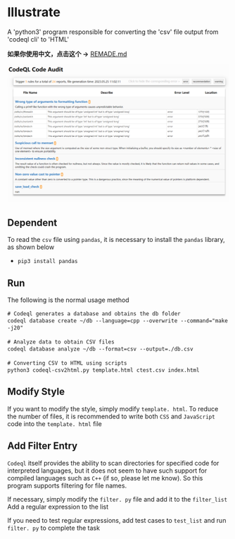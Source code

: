 # Illustrate

A 'python3' program responsible for converting the 'csv' file output from 'codeql cli' to 'HTML'

**如果你使用中文，点击这个 ->** [REMADE.md](../README.md)

![image-20230525112404600](img/image-20230525112404600.png)

## Dependent 

To read the `csv` file using `pandas`, it is necessary to install the `pandas` library, as shown below

+ `pip3 install pandas`

## Run

The following is the normal usage method

```shell
# Codeql generates a database and obtains the db folder
codeql database create ~/db --language=cpp --overwrite --command="make -j20"

# Analyze data to obtain CSV files
codeql database analyze ~/db --format=csv --output=./db.csv

# Converting CSV to HTML using scripts
python3 codeql-csv2html.py template.html ctest.csv index.html
```

## Modify Style

If you want to modify the style, simply modify `template. html`. To reduce the number of files, it is recommended to write both `CSS` and `JavaScript` code into the `template. html` file

## Add Filter Entry

`Codeql` itself provides the ability to scan directories for specified code for interpreted languages, but it does not seem to have such support for compiled languages such as `C++` (if so, please let me know). So this program supports filtering for file names.

If necessary, simply modify the `filter. py` file and add it to the `filter_list` Add a regular expression to the list

If you need to test regular expressions, add test cases to `test_list` and run `filter. py` to complete the task

